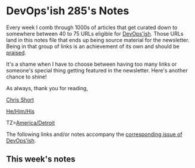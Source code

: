 # DevOps'ish 285's Notes

Every week I comb through 1000s of articles that get curated down to somewhere between 40 to 75 URLs eligible for [DevOps'ish](https://devopsish.com/?utm_campaign=285&utm_source=notes). Those URLs land in this notes file that ends up being source material for the newsletter. Being in that group of links is an achievement of its own and should be [praised](https://devopsish.com/praise/).

It's a shame when I have to choose between having too many links or someone's special thing getting featured in the newsletter. Here's another chance to shine!

As always, thank you for reading,

[Chris Short](https://chrisshort.me/?utm_campaign=285&utm_source=notes)  

[He/Him/His](https://pronoun.is/he?utm_campaign=devopsish&utm_source=285&utm_medium=notes)  

TZ=[America/Detroit](https://github.com/eggert/tz/blob/main/northamerica#L1154?utm_campaign=devopsish&utm_source=285&utm_medium=notes)

The following links and/or notes accompany the [corresponding issue of DevOps'ish](https://devopsish.com/?utm_campaign=285&utm_source=notes).

## This week's notes
